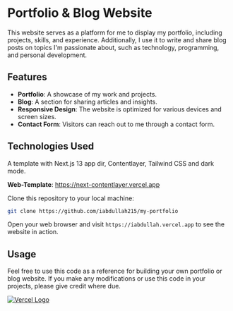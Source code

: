 # Portfolio & Blog Website

This website serves as a platform for me to display my portfolio, including projects, skills, and experience. Additionally, I use it to write and share blog posts on topics I'm passionate about, such as technology, programming, and personal development.

## Features

- **Portfolio**: A showcase of my work and projects.
- **Blog**: A section for sharing articles and insights.
- **Responsive Design**: The website is optimized for various devices and screen sizes.
- **Contact Form**: Visitors can reach out to me through a contact form.

## Technologies Used

A template with Next.js 13 app dir, Contentlayer, Tailwind CSS and dark mode.

**Web-Template**: https://next-contentlayer.vercel.app

Clone this repository to your local machine:

```bash
git clone https://github.com/iabdullah215/my-portfolio
```

Open your web browser and visit `https://iabdullah.vercel.app` to see the website in action.

## Usage

Feel free to use this code as a reference for building your own portfolio or blog website. If you make any modifications or use this code in your projects, please give credit where due.


[![Vercel Logo](/static/images/vercel.png)](https://vercel.com/templates/next.js/nextjs-contentlayer)
